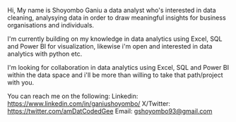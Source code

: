 Hi, My name is Shoyombo Ganiu a data analyst who's interested in data cleaning, analysying data in order to draw meaningful insights for business organisations and individuals.

I'm currently building on my knowledge in data analytics using Excel, SQL and Power BI for visualization, likewise i'm open and interested in data analytics with python etc.

I'm looking for collaboration in data analytics using Excel, SQL and Power BI within the data space and i'll be more than willing to take that path/project with you.

You can reach me on the following:
Linkedin: https://www.linkedin.com/in/ganiushoyombo/
X/Twitter: https://twitter.com/amDatCodedGee
Email: gshoyombo93@gmail.com 


